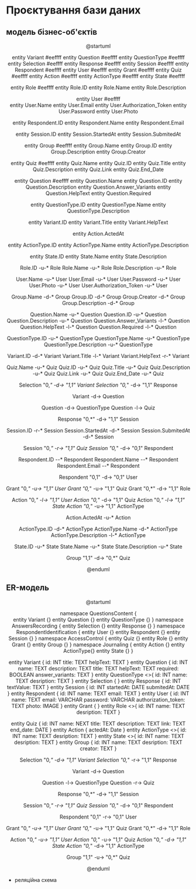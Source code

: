 # Проєктування бази даних

## модель бізнес-об'єктів

<center>  

@startuml  

entity Variant #eeffff
entity Question #eeffff
entity QuestionType #eeffff
entity Selection #eeffff
entity Response #eeffff
entity Session #eeffff
entity Respondent #eeffff
entity User #eeffff
entity Grant #eeffff
entity Quiz #eeffff
entity Action #eeffff
entity ActionType #eeffff
entity State #eeffff

entity Role #eeffff
entity Role.ID
entity Role.Name
entity Role.Description

entity User #eeffff   
entity User.Name
entity User.Email
entity User.Authorization_Token
entity User.Password
entity User.Photo

entity Respondent.ID
entity Respondent.Name
entity Respondent.Email

entity Session.ID
entity Session.StartedAt
entity Session.SubmitedAt

entity Group #eeffff
entity Group.Name
entity Group.ID
entity Group.Description
entity Group.Creator

entity Quiz  #eeffff
entity Quiz.Name
entity Quiz.ID
entity Quiz.Title
entity Quiz.Description
entity Quiz.Link
entity Quiz.End_Date

entity Question #eeffff
entity Question.Name
entity Question.ID
entity Question.Description
entity Question.Answer_Variants
entity Question.HelpText
entity Question.Required

entity QuestionType.ID
entity QuestionType.Name
entity QuestionType.Description

entity Variant.ID
entity Variant.Title
entity Variant.HelpText

entity Action.ActedAt

entity ActionType.ID
entity ActionType.Name
entity ActionType.Description

entity State.ID
entity State.Name
entity State.Description

Role.ID -u-* Role
Role.Name -u-* Role
Role.Description -u-* Role

User.Name -u-* User
User.Email -u-* User
User.Password -u-* User
User.Photo -u-* User
User.Authorization_Token -u-* User

Group.Name -d-* Group
Group.ID -d-* Group
Group.Creator -d-* Group
Group.Description -d-* Group

Question.Name -u-* Question
Question.ID -u-* Question
Question.Description -u-* Question
Question.Answer_Variants -l-* Question
Question.HelpText -l-* Question
Question.Required -l-* Question

QuestionType.ID -u-* QuestionType
QuestionType.Name -u-* QuestionType
QuestionType.Description -u-* QuestionType

Variant.ID -d-* Variant
Variant.Title -l-* Variant
Variant.HelpText -r-* Variant

Quiz.Name -u-* Quiz
Quiz.ID -u-* Quiz
Quiz.Title -u-* Quiz
Quiz.Description -u-* Quiz
Quiz.Link -u-* Quiz
Quiz.End_Date -u-* Quiz

Selection "0,*" -d-> "1,1" Variant
Selection "0,*" -d-> "1,1" Response

Variant -d-> Question

Question -d-> QuestionType
Question -l-> Quiz

Response "0,*" -d-> "1,1" Session

Session.ID -r-* Session
Session.StartedAt -d-* Session
Session.SubmitedAt -d-* Session

Session "0,*" -r-> "1,1" Quiz
Session "0,*" -d-> "0,1" Respondent

Respondent.ID --* Respondent
Respondent.Name --* Respondent
Respondent.Email --* Respondent

Respondent "0,1" -d-> "0,1" User

Grant "0,*" -u-> "1,1" User
Grant "0,*" -u-> "1,1" Quiz
Grant "0,*" -d-> "1,1" Role

Action "0,*" -l-> "1,1" User
Action "0,*" -d-> "1,1" Quiz
Action "0,*" -l-> "1,1" State
Action "0,*" -u-> "1,1" ActionType

Action.ActedAt -u-* Action

ActionType.ID -d-* ActionType
ActionType.Name -d-* ActionType
ActionType.Description -l-* ActionType

State.ID -u-* State
State.Name -u-* State
State.Description -u-* State

Group "1,1" -d-> "0,*" Quiz

@enduml

</center>  

## ER-модель

<center>  

@startuml   
    
namespace QuestionsContent {    
 entity Variant {}
 entity Question {}
 entity QuestionType {}
}
namespace AnswersRecording {
 entity Selection {}
 entity Response {}
}
namespace RespondentIdentification {
 entity User {}
 entity Respondent {}
 entity Session {}
}
namespace AccessControl {
 entity Quiz {}
 entity Role {}
 entity Grant {}
 entity Group {}
}
namespace Journaling {
 entity Action {}
 entity ActionType{}
 entity State {}
}

entity Variant {
  id: INT
  title: TEXT
  helpText: TEXT
} 
entity Question {
  id: INT
  name: TEXT
  description: TEXT
  title: TEXT
  helpText: TEXT
  required: BOOLEAN
  answer_variants: TEXT
} 
entity QuestionType <<DICTIONARY>>{
  id: INT
  name: TEXT
  desription: TEXT
}
entity Selection {
} 
entity Response {
  id: INT
  textValue: TEXT
} 
entity Session {
  id: INT
  startedAt: DATE
  submitedAt: DATE
} 
entity Respondent {
  id: INT
  name: TEXT
  email: TEXT
} 
entity User {
  id: INT
  name: TEXT
  email: VARCHAR
  password: VARCHAR
  authorization_token: TEXT
  photo: IMAGE
} 
entity Grant {
} 
entity Role <<DICTIONARY>>{
  id: INT
  name: TEXT
  desription: TEXT
} 

entity Quiz {
  id: INT
  name: NEXT
  title: TEXT
  description: TEXT
  link: TEXT
  end_date: DATE
} 
entity Action {
  actedAt: Date
} 
entity ActionType <<DICTIONARY>>{
  id: INT
  name: TEXT
  desription: TEXT
} 
entity State <<DICTIONARY>>{
  id: INT
  name: TEXT
  desription: TEXT
} 
entity Group {
  id: INT
  name: TEXT
  desription: TEXT
  creator: TEXT
}

Selection "0,*" -d-> "1,1" Variant
Selection "0,*" -r-> "1,1" Response

Variant -d-> Question

Question -l-> QuestionType
Question -r-> Quiz

Response "0,*" -d-> "1,1" Session

Session "0,*" -r-> "1,1" Quiz
Session "0,*" -d-> "0,1" Respondent

Respondent "0,1" -r-> "0,1" User

Grant "0,*" -u-> "1,1" User
Grant "0,*" -u-> "1,1" Quiz
Grant "0,*" -d-> "1,1" Role

Action "0,*" -u-> "1,1" User
Action "0,*" -u-> "1,1" Quiz
Action "0,*" -d-> "1,1" State
Action "0,*" -d-> "1,1" ActionType

Group "1,1" -u-> "0,*" Quiz    
   
@enduml    

</center>

- реляційна схема
